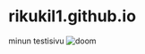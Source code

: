# rikukil1.github.io
minun testisivu
![doom](https://user-images.githubusercontent.com/78081018/105984103-56abcc00-60a2-11eb-8841-3c28963ed2e9.jpg)
